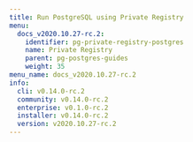 ```yaml
---
title: Run PostgreSQL using Private Registry
menu:
  docs_v2020.10.27-rc.2:
    identifier: pg-private-registry-postgres
    name: Private Registry
    parent: pg-postgres-guides
    weight: 35
menu_name: docs_v2020.10.27-rc.2
info:
  cli: v0.14.0-rc.2
  community: v0.14.0-rc.2
  enterprise: v0.1.0-rc.2
  installer: v0.14.0-rc.2
  version: v2020.10.27-rc.2
---
```


